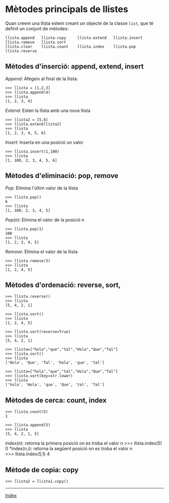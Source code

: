 # Mètodes principals de llistes

Quan creem una llista estem creant un objecte de la classe `list`, que té definit un conjunt de mètodes:

	llista.append   llista.copy     llista.extend   llista.insert   llista.remove   llista.sort
	llista.clear    llista.count    llista.index    llista.pop      llista.reverse

## Mètodes d'inserció: append, extend, insert

*Append*: Afegeix al final de la llista:

	>>> llista = [1,2,3]
	>>> llista.append(4)
	>>> llista
	[1, 2, 3, 4]

*Extend*: Esten la llista amb una nova llista

	>>> llista2 = [5,6]
	>>> llista.extend(lista2)
	>>> llista
	[1, 2, 3, 4, 5, 6]	

*Insert*: Inserta en una posició un valor

	>>> llista.insert(1,100)
	>>> llista
	[1, 100, 2, 3, 4, 5, 6]

## Mètodes d'eliminació: pop, remove

*Pop*: Elimina l'últim valor de la llista
	
	>>> llista.pop()
	6
	>>> llista
	[1, 100, 2, 3, 4, 5]

*Pop(n)*: Elimina el valor de la posició n

	>>> llista.pop(1)
	100
	>>> llista
	[1, 2, 3, 4, 5]

*Remove*: Elimina el valor de la llista

	>>> llista.remove(3)
	>>> llista
	[1, 2, 4, 5]

## Mètodes d'ordenació: reverse, sort, 

	>>> llista.reverse()
	>>> llista
	[5, 4, 2, 1]

	>>> llista.sort()
	>>> llista
	[1, 2, 4, 5]

	>>> llista.sort(reverse=True)
	>>> llista
	[5, 4, 2, 1]

	>>> llista=["hola","que","tal","Hola","Que","Tal"]
	>>> llista.sort()
	>>> llista
	['Hola', 'Que', 'Tal', 'hola', 'que', 'tal']
	
	>>> llista=["hola","que","tal","Hola","Que","Tal"]
	>>> llista.sort(key=str.lower)
	>>> llista
	['hola', 'Hola', 'que', 'Que', 'tal', 'Tal']


## Mètodes de cerca: count, index

	>>> llista.count(5)
	1

	>>> llista.append(5)
	>>> llista
	[5, 4, 2, 1, 5]

*index(n)*: retorna la primera posició on es troba el valor n
	>>> llista.index(5)
	0
*index(n,i): retorna la següent posició on es troba el valor n	
	>>> llista.index(5,1)
	4


## Mètode de copia: copy

	>>> llista2 = llista1.copy()


***
[Index](../../../README.md)
